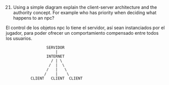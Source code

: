 21. Using a simple diagram explain the client-server architecture and the authority concept. For example who has priority when deciding what happens to an npc?

El control de los objetos npc lo tiene el servidor, así sean instanciados por el jugador, para poder ofrecer un comportamiento compensado entre todos los usuarios.


                      SERVIDOR
                          |
                      INTERNET
                        / | \
                       /  |  \
                      /   |   \
                     /    |    \
               CLIENT   CLIENT  CLIENT
